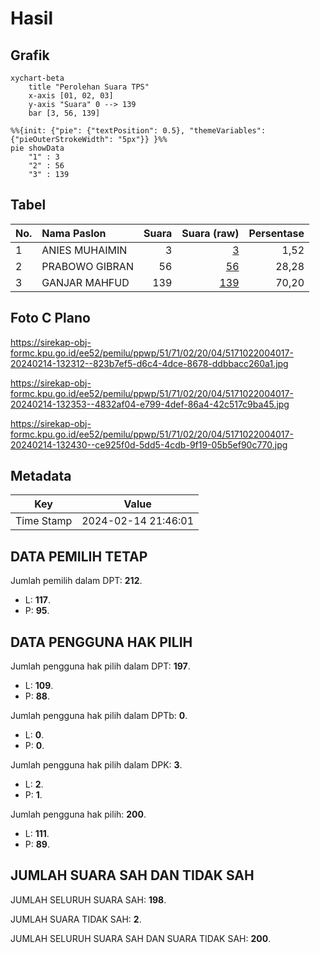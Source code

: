 # Hasil

## Grafik

```mermaid
xychart-beta
    title "Perolehan Suara TPS"
    x-axis [01, 02, 03]
    y-axis "Suara" 0 --> 139
    bar [3, 56, 139]
```

```mermaid
%%{init: {"pie": {"textPosition": 0.5}, "themeVariables": {"pieOuterStrokeWidth": "5px"}} }%%
pie showData
    "1" : 3
    "2" : 56
    "3" : 139
```

## Tabel

| No. | Nama Paslon    | Suara | Suara (raw) | Persentase |
|:--- |:-------------- | -----:| -----------:| ----------:|
| 1   | ANIES MUHAIMIN | 3     | [3][p-1]    | 1,52       |
| 2   | PRABOWO GIBRAN | 56    | [56][p-2]   | 28,28      |
| 3   | GANJAR MAHFUD  | 139   | [139][p-3]  | 70,20      |


[p-1]: https://github.com/gigit-pemilu/pemilu-2024-51-bali/blob/main/pilpres/hitung-suara/sub/51-bali/sub/71-kota-denpasar/sub/02-denpasar-timur/sub/2004-kesiman-petilan/sub/017-tps/sub/paslon-1.txt
[p-2]: https://github.com/gigit-pemilu/pemilu-2024-51-bali/blob/main/pilpres/hitung-suara/sub/51-bali/sub/71-kota-denpasar/sub/02-denpasar-timur/sub/2004-kesiman-petilan/sub/017-tps/sub/paslon-2.txt
[p-3]: https://github.com/gigit-pemilu/pemilu-2024-51-bali/blob/main/pilpres/hitung-suara/sub/51-bali/sub/71-kota-denpasar/sub/02-denpasar-timur/sub/2004-kesiman-petilan/sub/017-tps/sub/paslon-3.txt

## Foto C Plano

https://sirekap-obj-formc.kpu.go.id/ee52/pemilu/ppwp/51/71/02/20/04/5171022004017-20240214-132312--823b7ef5-d6c4-4dce-8678-ddbbacc260a1.jpg

https://sirekap-obj-formc.kpu.go.id/ee52/pemilu/ppwp/51/71/02/20/04/5171022004017-20240214-132353--4832af04-e799-4def-86a4-42c517c9ba45.jpg

https://sirekap-obj-formc.kpu.go.id/ee52/pemilu/ppwp/51/71/02/20/04/5171022004017-20240214-132430--ce925f0d-5dd5-4cdb-9f19-05b5ef90c770.jpg


## Metadata

| Key        | Value               |
| ---------- | ------------------- |
| Time Stamp | 2024-02-14 21:46:01 |


## DATA PEMILIH TETAP

Jumlah pemilih dalam DPT: **212**.
 * L: **117**.
 * P: **95**.

## DATA PENGGUNA HAK PILIH

Jumlah pengguna hak pilih dalam DPT: **197**.
 * L: **109**.
 * P: **88**.

Jumlah pengguna hak pilih dalam DPTb: **0**.
 * L: **0**.
 * P: **0**.

Jumlah pengguna hak pilih dalam DPK: **3**.
 * L: **2**.
 * P: **1**.

Jumlah pengguna hak pilih: **200**.
 * L: **111**.
 * P: **89**.

## JUMLAH SUARA SAH DAN TIDAK SAH

JUMLAH SELURUH SUARA SAH: **198**.

JUMLAH SUARA TIDAK SAH: **2**.

JUMLAH SELURUH SUARA SAH DAN SUARA TIDAK SAH: **200**.


